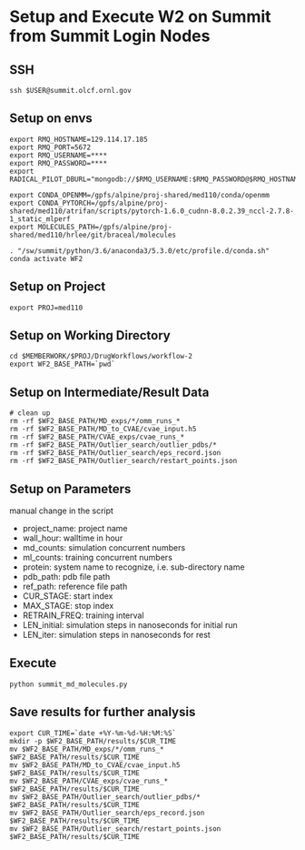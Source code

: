 # Setup and Execute W2 on Summit from Summit Login Nodes

## SSH 

```
ssh $USER@summit.olcf.ornl.gov
```

## Setup on envs

```
export RMQ_HOSTNAME=129.114.17.185
export RMQ_PORT=5672
export RMQ_USERNAME=****
export RMQ_PASSWORD=****
export RADICAL_PILOT_DBURL="mongodb://$RMQ_USERNAME:$RMQ_PASSWORD@$RMQ_HOSTNAME/hyperrct"

export CONDA_OPENMM=/gpfs/alpine/proj-shared/med110/conda/openmm
export CONDA_PYTORCH=/gpfs/alpine/proj-shared/med110/atrifan/scripts/pytorch-1.6.0_cudnn-8.0.2.39_nccl-2.7.8-1_static_mlperf
export MOLECULES_PATH=/gpfs/alpine/proj-shared/med110/hrlee/git/braceal/molecules

. "/sw/summit/python/3.6/anaconda3/5.3.0/etc/profile.d/conda.sh"
conda activate WF2
```

## Setup on Project
```
export PROJ=med110
```

## Setup on Working Directory
```
cd $MEMBERWORK/$PROJ/DrugWorkflows/workflow-2
export WF2_BASE_PATH=`pwd`
```

## Setup on Intermediate/Result Data

```
# clean up
rm -rf $WF2_BASE_PATH/MD_exps/*/omm_runs_*
rm -rf $WF2_BASE_PATH/MD_to_CVAE/cvae_input.h5
rm -rf $WF2_BASE_PATH/CVAE_exps/cvae_runs_*
rm -rf $WF2_BASE_PATH/Outlier_search/outlier_pdbs/*
rm -rf $WF2_BASE_PATH/Outlier_search/eps_record.json
rm -rf $WF2_BASE_PATH/Outlier_search/restart_points.json

```

## Setup on Parameters

manual change in the script

- project_name: project name
- wall_hour: walltime in hour
- md_counts: simulation concurrent numbers
- ml_counts: training concurrent numbers
- protein: system name to recognize, i.e. sub-directory name 
- pdb_path: pdb file path
- ref_path: reference file path
- CUR_STAGE: start index
- MAX_STAGE: stop index
- RETRAIN_FREQ: training interval
- LEN_initial: simulation steps in nanoseconds for initial run
- LEN_iter: simulation steps in nanoseconds for rest


## Execute

```
python summit_md_molecules.py
```

## Save results for further analysis
```
export CUR_TIME=`date +%Y-%m-%d-%H:%M:%S`
mkdir -p $WF2_BASE_PATH/results/$CUR_TIME
mv $WF2_BASE_PATH/MD_exps/*/omm_runs_* $WF2_BASE_PATH/results/$CUR_TIME
mv $WF2_BASE_PATH/MD_to_CVAE/cvae_input.h5 $WF2_BASE_PATH/results/$CUR_TIME
mv $WF2_BASE_PATH/CVAE_exps/cvae_runs_* $WF2_BASE_PATH/results/$CUR_TIME
mv $WF2_BASE_PATH/Outlier_search/outlier_pdbs/* $WF2_BASE_PATH/results/$CUR_TIME
mv $WF2_BASE_PATH/Outlier_search/eps_record.json $WF2_BASE_PATH/results/$CUR_TIME
mv $WF2_BASE_PATH/Outlier_search/restart_points.json $WF2_BASE_PATH/results/$CUR_TIME
```



```

